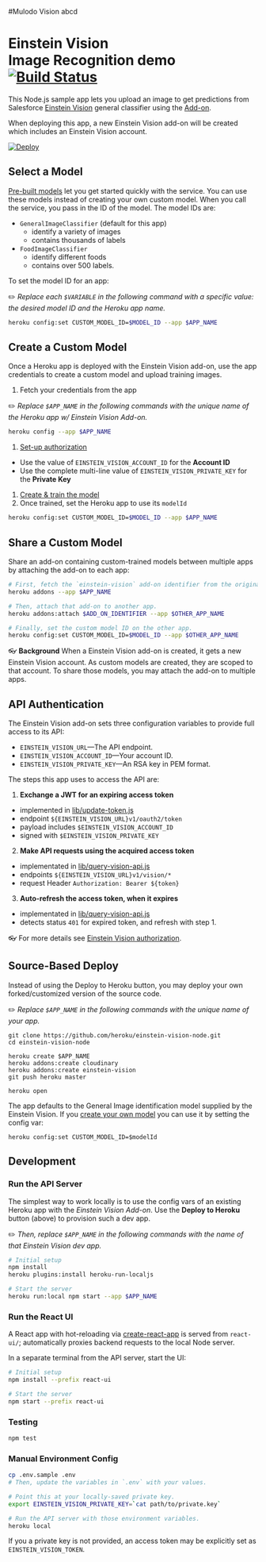 #Mulodo Vision abcd
# Einstein Vision<br/>Image Recognition demo [![Build Status](https://travis-ci.com/heroku/einstein-vision-node.svg?token=fjyAVgyXed9CuzyfbQus&branch=master)](https://travis-ci.com/heroku/einstein-vision-node)

This Node.js sample app lets you upload an image to get predictions from Salesforce [Einstein Vision](http://docs.metamind.io/docs/what-is-the-predictive-vision-service) general classifier using the [Add-on](https://elements.heroku.com/addons/einstein-vision).

When deploying this app, a new Einstein Vision add-on will be created which includes an Einstein Vision account.

[![Deploy](https://www.herokucdn.com/deploy/button.svg)](https://heroku.com/deploy?template=https://github.com/heroku/einstein-vision-node)

## Select a Model

[Pre-built models](http://docs.metamind.io/docs/use-pre-built-models) let you get started quickly with the service. You can use these models instead of creating your own custom model. When you call the service, you pass in the ID of the model. The model IDs are:

* `GeneralImageClassifier` (default for this app)
  * identify a variety of images
  * contains thousands of labels
* `FoodImageClassifier`
  * identify different foods
  * contains over 500 labels.

To set the model ID for an app:

✏️ *Replace each `$VARIABLE` in the following command with a specific value: the desired model ID and the Heroku app name.*

```bash
heroku config:set CUSTOM_MODEL_ID=$MODEL_ID --app $APP_NAME
```

## Create a Custom Model

Once a Heroku app is deployed with the Einstein Vision add-on, use the app credentials to create a custom model and upload training images.

1. Fetch your credentials from the app

  ✏️ *Replace `$APP_NAME` in the following commands with the unique name of the Heroku app w/ Einstein Vision Add-on.*

  ```bash
  heroku config --app $APP_NAME
  ```
1. [Set-up authorization](http://docs.metamind.io/docs/set-up-auth)
  * Use the value of `EINSTEIN_VISION_ACCOUNT_ID` for the **Account ID**
  * Use the complete multi-line value of `EINSTEIN_VISION_PRIVATE_KEY` for the **Private Key**
1. [Create & train the model](http://docs.metamind.io/docs/step-1-create-the-dataset)
1. Once trained, set the Heroku app to use its `modelId`

  ```bash
  heroku config:set CUSTOM_MODEL_ID=$MODEL_ID --app $APP_NAME
  ```

## Share a Custom Model

Share an add-on containing custom-trained models between multiple apps by attaching the add-on to each app:

```bash
# First, fetch the `einstein-vision` add-on identifier from the original app.
heroku addons --app $APP_NAME

# Then, attach that add-on to another app.
heroku addons:attach $ADD_ON_IDENTIFIER --app $OTHER_APP_NAME

# Finally, set the custom model ID on the other app.
heroku config:set CUSTOM_MODEL_ID=$MODEL_ID --app $OTHER_APP_NAME
```

👓 **Background** When a Einstein Vision add-on is created, it gets a new Einstein Vision account. As custom models are created, they are scoped to that account. To share those models, you may attach the add-on to multiple apps.


## API Authentication

The Einstein Vision add-on sets three configuration variables to provide full access to its API:

* `EINSTEIN_VISION_URL`—The API endpoint.
* `EINSTEIN_VISION_ACCOUNT_ID`—Your account ID.
* `EINSTEIN_VISION_PRIVATE_KEY`—An RSA key in PEM format.

The steps this app uses to access the API are:

1. **Exchange a JWT for an expiring access token**
  * implemented in [lib/update-token.js](lib/update-token.js)
  * endpoint `${EINSTEIN_VISION_URL}v1/oauth2/token`
  * payload includes `$EINSTEIN_VISION_ACCOUNT_ID`
  * signed with `$EINSTEIN_VISION_PRIVATE_KEY`  
2. **Make API requests using the acquired access token**
  * implementated in [lib/query-vision-api.js](lib/query-vision-api.js)
  * endpoints `${EINSTEIN_VISION_URL}v1/vision/*`
  * request Header `Authorization: Bearer ${token}`
3. **Auto-refresh the access token, when it expires**
  * implementated in [lib/query-vision-api.js](lib/query-vision-api.js)
  * detects status `401` for expired token, and refresh with step 1.

👓 For more details see [Einstein Vision authorization](https://devcenter.heroku.com/articles/einstein-vision?preview=1#einstein-vision-authorization).

## Source-Based Deploy

Instead of using the Deploy to Heroku button, you may deploy your own forked/customized version of the source code.

✏️ *Replace `$APP_NAME` in the following commands with the unique name of your app.*

```
git clone https://github.com/heroku/einstein-vision-node.git
cd einstein-vision-node

heroku create $APP_NAME
heroku addons:create cloudinary
heroku addons:create einstein-vision
git push heroku master

heroku open
```

The app defaults to the General Image identification model supplied by the Einstein Vision. If you [create your own model](#using-a-custom-model) you can use it by setting the config var:

```
heroku config:set CUSTOM_MODEL_ID=$modelId
```


## Development

### Run the API Server

The simplest way to work locally is to use the config vars of an existing Heroku app with the *Einstein Vision Add-on*. Use the **Deploy to Heroku** button (above) to provision such a dev app.

✏️ *Then, replace `$APP_NAME` in the following commands with the name of that Einstein Vision dev app.*

```bash
# Initial setup
npm install
heroku plugins:install heroku-run-localjs

# Start the server
heroku run:local npm start --app $APP_NAME
```


### Run the React UI

A React app with hot-reloading via [create-react-app](https://github.com/facebookincubator/create-react-app) is served from `react-ui/`; automatically proxies backend requests to the local Node server.

In a separate terminal from the API server, start the UI:

```bash
# Initial setup
npm install --prefix react-ui

# Start the server
npm start --prefix react-ui
```


### Testing

```bash
npm test
```


### Manual Environment Config

```bash
cp .env.sample .env
# Then, update the variables in `.env` with your values.

# Point this at your locally-saved private key.
export EINSTEIN_VISION_PRIVATE_KEY=`cat path/to/private.key`

# Run the API server with those environment variables.
heroku local
```

If you a private key is not provided, an access token may be explicitly set as `EINSTEIN_VISION_TOKEN`.

